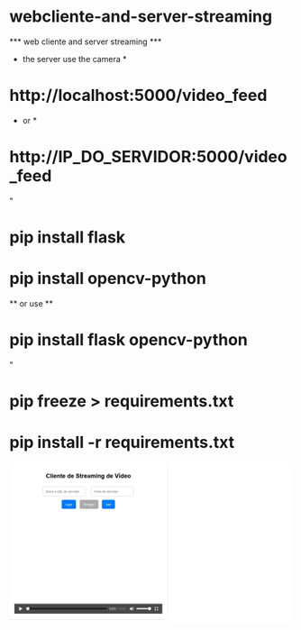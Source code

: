 # webcliente-and-server-streaming
 *** web cliente and server streaming ***
 * the server use the camera *
# http://localhost:5000/video_feed
* or *
# http://IP_DO_SERVIDOR:5000/video_feed
"
# pip install flask
# pip install opencv-python
** or use **
# pip install flask opencv-python
"
# pip freeze > requirements.txt
# pip install -r requirements.txt

![cliente](https://github.com/0joseDark/webcliente-and-server-streaming/blob/main/image/cliente.jpg)

